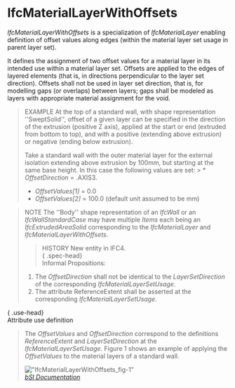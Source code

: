 IfcMaterialLayerWithOffsets
===========================
_IfcMaterialLayerWithOffsets_ is a specialization of _IfcMaterialLayer_
enabling definition of offset values along edges (within the material layer
set usage in parent layer set).  
  
It defines the assignment of two offset values for a material layer in its
intended use within a material layer set. Offsets are applied to the edges of
layered elements (that is, in directions perpendicular to the layer set
direction). Offsets shall not be used in layer set direction, that is, for
modelling gaps (or overlaps) between layers; gaps shall be modeled as layers
with appropriate material assignment for the void.  
  
> EXAMPLE  At the top of a standard wall, with shape representation
> ''SweptSolid'', offset of a given layer can be specified in the direction of
> the extrusion (positive Z axis), applied at the start or end (extruded from
> bottom to top), and with a positive (extending above extrusion) or negative
> (ending below extrusion).  
>  
> Take a standard wall with the outer material layer for the external
> isolation extending above extrusion by 100mm, but starting at the same base
> height. In this case the following values are set: > * _OffsetDirection_ =
> .AXIS3.  
> * _OffsetValues[1]_ = 0.0  
> * _OffsetValues[2]_ = 100.0 (default unit assumed to be mm)  
  
> NOTE  The ''Body'' shape representation of an _IfcWall_ or an
> _IfcWallStandardCase_ may have multiple _Items_ each being an
> _IfcExtrudedAreaSolid_ corresponding to the _IfcMaterialLayer_ and
> _IfcMaterialLayerWithOffsets_.  
>> HISTORY  New entity in IFC4.  
> { .spec-head}  
Informal Propositions:  
>  
> 1. The _OffsetDirection_ shall not be identical to the _LayerSetDirection_
> of the corresponding _IfcMaterialLayerSetUsage_.  
> 2. The attribute ReferenceExtent shall be asserted at the corresponding
> _IfcMaterialLayerSetUsage_.  
  
{ .use-head}  
Attribute use definition  
>  
> The _OffsetValues_ and _OffsetDirection_ correspond to the definitions
> _ReferenceExtent_ and _LayerSetDirection_ at the _IfcMaterialLayerSetUsage_.
> Figure 1 shows an example of applying the _OffsetValues_ to the material
> layers of a standard wall.  
>  
>
> !["IfcMaterialLayerWithOffsets_fig-1"](../figures/ifcmateriallayerwithoffsets_fig-1.png
> "Figure 1 -- Material layer with offsets")  
[ _bSI
Documentation_](https://standards.buildingsmart.org/IFC/DEV/IFC4_2/FINAL/HTML/schema/ifcmaterialresource/lexical/ifcmateriallayerwithoffsets.htm)



